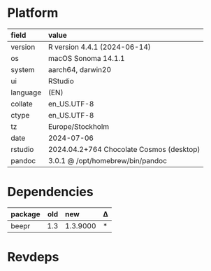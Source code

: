 # Platform

|field    |value                                    |
|:--------|:----------------------------------------|
|version  |R version 4.4.1 (2024-06-14)             |
|os       |macOS Sonoma 14.1.1                      |
|system   |aarch64, darwin20                        |
|ui       |RStudio                                  |
|language |(EN)                                     |
|collate  |en_US.UTF-8                              |
|ctype    |en_US.UTF-8                              |
|tz       |Europe/Stockholm                         |
|date     |2024-07-06                               |
|rstudio  |2024.04.2+764 Chocolate Cosmos (desktop) |
|pandoc   |3.0.1 @ /opt/homebrew/bin/pandoc         |

# Dependencies

|package | old|new      |Δ  |
|:-------|---:|:--------|:--|
|beepr   | 1.3|1.3.9000 |*  |

# Revdeps

